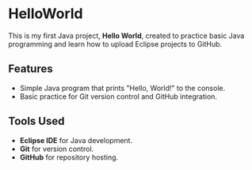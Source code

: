 # HelloWorld

This is my first Java project, **Hello World**, created to practice basic Java programming and learn how to upload Eclipse projects to GitHub.

## Features
- Simple Java program that prints "Hello, World!" to the console.
- Basic practice for Git version control and GitHub integration.

## Tools Used
- **Eclipse IDE** for Java development.
- **Git** for version control.
- **GitHub** for repository hosting.
